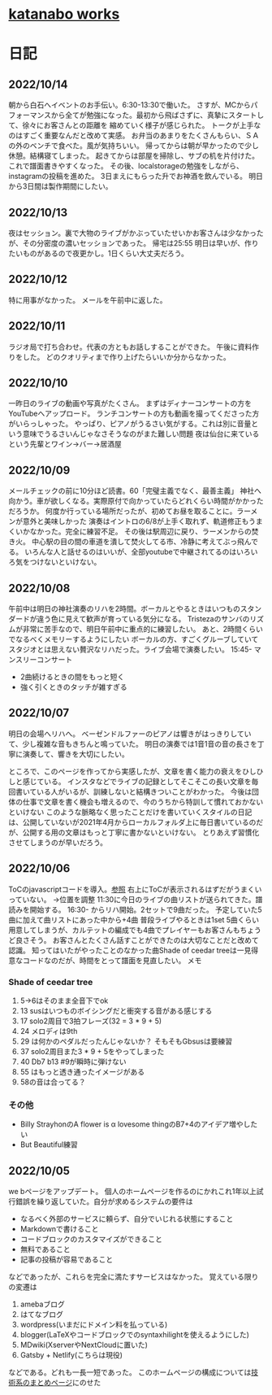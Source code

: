 <link rel="stylesheet" href="./github-markdown.css" type="text/css">
<link rel="stylesheet" href="toc.css">
<head>
<meta name="viewport" content="width=device-width, initial-scale=1.0, maximum-scale=1.0, minimum-scale=1.0">
</head>


# [katanabo works](./index.html)
# 日記
<div id="ToC"></div>

## 2022/10/14 
朝から白石へイベントのお手伝い。6:30-13:30で働いた。
さすが、MCからパフォーマンスから全てが勉強になった。最初から飛ばさずに、真摯にスタートして、徐々にお客さんとの距離を
縮めていく様子が感じられた。
トークが上手なのはすごく重要なんだと改めて実感。
お弁当のあまりをたくさんもらい、ＳＡの外のベンチで食べた。風が気持ちいい。
帰ってからは朝が早かったので少し休憩。結構寝てしまった。
起きてからは部屋を掃除し、サブの机を片付けた。これで譜面書きやすくなった。
その後、localstorageの勉強をしながら、instagramの投稿を進めた。
3日まえにもらった升でお神酒を飲んでいる。
明日から3日間は製作期間にしたい。


## 2022/10/13
夜はセッション。裏で大物のライブがかぶっていたせいかお客さんは少なかったが、その分密度の濃いセッションであった。
帰宅は25:55
明日は早いが、作りたいものがあるので夜更かし。1日くらい大丈夫だろう。

## 2022/10/12
特に用事がなかった。
メールを午前中に返した。

## 2022/10/11
ラジオ局で打ち合わせ。代表の方ともお話しすることができた。
午後に資料作りをした。
どのクオリティまで作り上げたらいいか分からなかった。

## 2022/10/10
一昨日のライブの動画や写真がたくさん。
まずはディナーコンサートの方をYouTubeへアップロード。
ランチコンサートの方も動画を撮ってくださった方がいらっしゃった。
やっぱり、ピアノがうるさい気がする。これは別に音量という意味でうるさいんじゃなさそうなのがまた難しい問題
夜は仙台に来ているという先輩とワイン→バー→居酒屋


## 2022/10/09
メールチェックの前に10分ほど読書。60「完璧主義でなく、最善主義」
神社へ向かう。車が欲しくなる。実際原付で向かっていたらどれくらい時間がかかっただろうか。
何度か行っている場所だったが、初めてお昼を取ることに。ラーメンが意外と美味しかった
演奏はイントロの6/8が上手く取れず、軌道修正もうまくいかなかった。完全に練習不足。
その後は駅周辺に戻り、ラーメンからの焚き火。
中心駅の目の間の車道を潰して焚火してる市、冷静に考えてぶっ飛んでる。
いろんな人と話せるのはいいが、全部youtubeで中継されてるのはいろいろ気をつけないといけない。


## 2022/10/08
午前中は明日の神社演奏のリハを2時間。ボーカルとやるときはいつものスタンダードが違う色に見えて歓声が育っている気分になる。
Tristezaのサンバのリズムが非常に苦手なので、明日午前中に重点的に練習したい。
あと、2時間くらいでなるべくメモリーするようにしたい
ボーカルの方、すごくグルーブしていてスタジオとは思えない贅沢なリハだった。ライブ会場で演奏したい。
15:45- マンスリーコンサート
- 2曲続けるときの間をもっと短く
- 強く引くときのタッチが雑すぎる


## 2022/10/07
明日の会場へリハへ。
ベーゼンドルファーのピアノは響きがはっきりしていて、少し複雑な音もきちんと鳴っていた。
明日の演奏では1音1音の音の長さを丁寧に演奏して、響きを大切にしたい。

ところで、このページを作ってから実感したが、文章を書く能力の衰えをひしひしと感じている。
インスタなどでライブの記録としてそこそこの長い文章を毎回書いている人がいるが、訓練しないと結構きついことがわかった。
今後は団体の仕事で文章を書く機会も増えるので、今のうちから特訓して慣れておかないといけない
このような脈略なく思ったことだけを書いていくスタイルの日記は、公開していないが2021年4月からローカルフォルダ上に毎日書いているのだが、公開する用の文章はもっと丁寧に書かないといけない。
とりあえず習慣化させてしまうのが早いだろう。


## 2022/10/06
ToCのjavascriptコードを導入。[参照](https://projectcodeed.blogspot.com/2020/04/an-automatic-table-of-contents.html)
右上にToCが表示されるはずだがうまくいっていない。
→位置を調整
11:30に今日のライブの曲リストが送られてきた。譜読みを開始する。
16:30- からリハ開始。2セットで9曲だった。
予定していた5曲に加えて曲リストにあった中から+4曲
普段ライブやるときは1set 5曲くらい用意してしまうが、カルテットの編成でも4曲でプレイヤーもお客さんもちょうど良さそう。
お客さんとたくさん話すことができたのは大切なことだと改めて認識。
知ってはいたがやったことのなかった曲Shade of ceedar treeは一見得意なコードなのだが、時間をとって譜面を見直したい。
メモ
### Shade of ceedar tree
1. 5→6はそのまま全音下でok
2. 13 susはいつものボイシングだと衝突する音がある感じする
3. 17 solo2周目で3拍フレーズ(32 = 3 * 9 + 5)
4. 24 メロディは9th
5. 29 は何かのペダルだったんじゃないか？ そもそもGbsusは要練習
6. 37 solo2周目また3 * 9 + 5をやってしまった
7. 40 Db7 b13 #9が瞬時に弾けない
8. 55 はもっと透き通ったイメージがある
9. 58の音は合ってる？
###  その他
- Billy StrayhonのA flower is α lovesome thingのB7+4のアイデア増やしたい
- But Beautiful練習


## 2022/10/05
we bページをアップデート。
個人のホームページを作るのにかれこれ1年以上試行錯誤を繰り返していた。自分が求めるシステムの要件は
- なるべく外部のサービスに頼らず、自分でいじれる状態にすること
- Markdownで書けること
- コードブロックのカスタマイズができること
- 無料であること
- 記事の投稿が容易であること

などであったが、これらを完全に満たすサービスはなかった。
覚えている限りの変遷は
1. amebaブログ
2. はてなブログ
3. wordpress(いまだにドメイン料を払っている)
4. blogger(LaTeXやコードブロックでのsyntaxhilightを使えるようにした)
5. MDwiki(XserverやNextCloudに置いた)
6. Gatsby + Netlify(こちらは現役)

などである。どれも一長一短であった。
このホームページの構成については[技術系のまとめページ](web.html)にのせた

<script src="toc.js"></script>